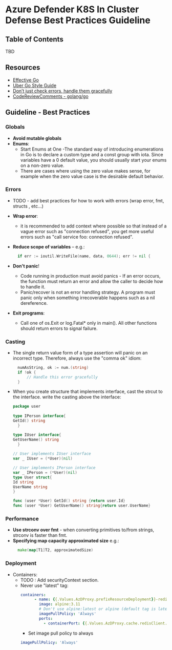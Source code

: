 # Azure Defender K8S In Cluster Defense Best Practices Guideline

## Table of Contents

TBD

## Resources

- [Effective Go](https://golang.org/doc/effective_go)
- [Uber Go Style Guide](https://github.com/uber-go/guide/blob/master/style.md#specifying-map-capacity-hints)
- [Don’t just check errors, handle them gracefully](https://dave.cheney.net/2016/04/27/dont-just-check-errors-handle-them-gracefully)
- [CodeReviewComments - golang/go](https://github.com/golang/go/wiki/CodeReviewComments)

## Guideline - Best Practices

### Globals

- **Avoid mutable globals**
- **Enums**:
    - Start Enums at One -The standard way of introducing enumerations in Go is to declare a custom type and a const
      group with iota. Since variables have a 0 default value, you should usually start your enums on a non-zero value.
    - There are cases where using the zero value makes sense, for example when the zero value case is the desirable
      default behavior.

### Errors

- TODO - add best practices for how to work with errors (wrap error, fmt, structs , etc...)

- **Wrap error**:
    - it is recommended to add context where possible so that instead of a vague error such as "connection refused", you
      get more useful errors such as "call service foo: connection refused".
- **Reduce scope of variables** – e.g.:
  ```go
    if err := ioutil.WriteFile(name, data, 0644); err != nil { 
    ```


- **Don't panic**!
    - Code running in production must avoid panics - If an error occurs, the function must return an error and allow the
      caller to decide how to handle it.
    - Panic/recover is not an error handling strategy. A program must panic only when something irrecoverable happens
      such as a nil dereference.

- **Exit programs**:
    - Call one of os.Exit or log.Fatal* only in main(). All other functions should return errors to signal failure.

### Casting

- The single return value form of a type assertion will panic on an incorrect type. Therefore, always use the "comma ok"
  idiom:
  ```go
    numAsString, ok := num.(string)
    if !ok {
        // Handle this error gracefully
    }  
    ```

- When you create structure that implements interface, cast the strcut to the interface. write the casting above the
  interface:
  ```go
  package user
    
  type IPerson interface{
  GetId() string
    }
  
  type IUser interface{
  GetUserName() string
    }
    
  // User implements IUser interface
  var _ IUser = (*User)(nil)
  
  // User implements IPerson interface
  var _ IPerson = (*User)(nil)
  type User struct{
  Id string
  UserName string
  }
  
  func (user *User) GetId() string {return user.Id}
  func (user *User) GetUserName() string{return user.UserName}
    ```

### Performance

- **Use strconv over fmt** - when converting primitives to/from strings, strconv is faster than fmt.
- **Specifying map capacity approximated size** e.g.:
  ```go
    make(map[T1]T2, approximatedSize)
    ```

### Deployment

- Containers:
  - TODO : Add securityContext section.
  - Never use "latest" tag:
    ```yaml
    containers:
          - name: {{.Values.AzDProxy.prefixResourceDeployment}}-redis
            image: alpine:3.11
            # Don't use alpine:latest or alpine (default tag is latest).
            imagePullPolicy: 'Always'
            ports:
              - containerPort: {{.Values.AzDProxy.cache.redisClient.targetport}}
      ```
      - Set image pull policy to always
    ```yaml
    imagePullPolicy: 'Always'
      ```

